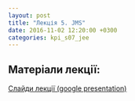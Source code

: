 ```yaml
---
layout: post
title: "Лекція 5. JMS"
date: 2016-11-02 12:20:00 +0300
categories: kpi_s07_jee
---
```


## Матеріали лекції:

 [Слайди лекції (google presentation)](https://docs.google.com/presentation/d/1_rPM8hjhqLd3twAQE2wyHDgPKX3XE43S761kuJjfdPA/edit?usp=sharing)
 

